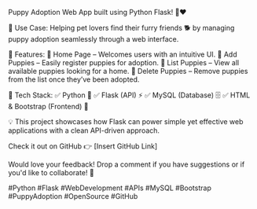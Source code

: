 Puppy Adoption Web App built using Python Flask! 🏡❤️

🔹 Use Case:
Helping pet lovers find their furry friends 🐕 by managing puppy adoption seamlessly through a web interface.

🔹 Features:
🔸 Home Page – Welcomes users with an intuitive UI.
🔸 Add Puppies – Easily register puppies for adoption.
🔸 List Puppies – View all available puppies looking for a home.
🔸 Delete Puppies – Remove puppies from the list once they’ve been adopted.

🔹 Tech Stack:
✅ Python 🐍
✅ Flask (API) ⚡
✅ MySQL (Database) 🗄️
✅ HTML & Bootstrap (Frontend) 🎨

💡 This project showcases how Flask can power simple yet effective web applications with a clean API-driven approach.

Check it out on GitHub 👉 [Insert GitHub Link]

Would love your feedback! Drop a comment if you have suggestions or if you'd like to collaborate! 🤝

#Python #Flask #WebDevelopment #APIs #MySQL #Bootstrap #PuppyAdoption #OpenSource #GitHub